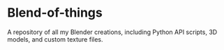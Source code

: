 # Blend-of-things
A repository of all my Blender creations, including Python API scripts, 3D models, and custom texture files.
